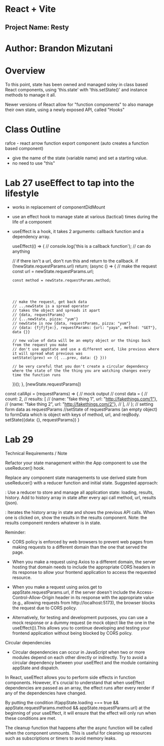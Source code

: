 # React + Vite

## Project Name: Resty

# Author: Brandon Mizutani

# Overview

To this point, state has been owned and managed soley in class based React components, using 'this.state' with 'this.setState()' and instance methods to manage it all. 

Newer versions of React allow for "function components" to also manage their own state, using a newly exposed API, called "Hooks"

# Class Outline

rafce - react arrow function export component (auto creates a function based component)

- give the name of the state (variable name) and set a starting value. 
- no need to use "this"

# Lab 27 useEffect to tap into the lifestyle

- works in replacement of componentDidMount
- use an effect hook to manage state at various (tactical) times during the life of a component

- useEffect is a hook, it takes 2 arguments: callback function and a dependency array.

  useEffect(() => {
    // console.log('this is a callback function');
    // can do anything

    // if there isn't a url, don't run this and return to the callback.
    if (!newState.requestParams.url) return;
    (async () => {
      // make the request
      const url = newState.requestParams.url;

      const method = newState.requestParams.method;

    


      // make the request, get back data
      // ...newState is a spread operator
      // takes the object and spreads it apart
      // {data, requestParams}
      // {...newState, pizza: "yum"}
      // newState is now {data, requestParams, pizza: "yum"}
      // {data: {fjfjfje:}, requestParams: {url: "yaya", method: "GET"}, data {}}

      // new value of data will be an empty object or the things back from the request you make
      // don't use appState and use a different word, like previous where it will spread what previous was
      setState((prev) => ({ ...prev, data: {} }))

      // be very careful that you don't create a circular dependency where the state of the the thing you are watching changes every time the function runs
    })();
  }, [newState.requestParams])



 const callApi = (requestParams) => {
    // mock output
    // const data = {
    //   count: 2,
    //   results: [
    //     {name: "fake thing 1", url: "http://fakethings.com/1"},
    //     {name: "fake thing 2", url: "http://fakethings.com/2"},
    //   ],
    // };
    // setting form data as requestParams
    //setState of requestParams (an empty object) to formData which is object with keys of method, url, and reqBody. 
    setState({data: {}, requestParams})
  }

# Lab 29

Technical Requirements / Note

Refactor your state management within the App component to use the useReducer() hook.

Replace any component state managements to use derived state from useReducer() with a reducer function and initial state. Suggested approach:

: Use a reducer to store and manage all application state: loading, results, history. Add to history array in state after every api call method, url, results (json).

: Iterates the history array in state and shows the previous API calls. When one is clicked on, show the results in the results component. Note: the results component renders whatever is in state.

Reminder:

- CORS policy is enforced by web browsers to prevent web pages from making requests to a different domain than the one that served the page.

- When you make a request using Axios to a different domain, the server hosting that domain needs to include the appropriate CORS headers in its response to allow your frontend application to access the requested resource.

- When you make a request using axios.get to appState.requestParams.url, if the server doesn't include the Access-Control-Allow-Origin header in its response with the appropriate value (e.g., allowing requests from http://localhost:5173), the browser blocks the request due to CORS policy.

- Alternatively, for testing and development purposes, you can use a mock response or a dummy request (ie mock object like the one in the useEffect()).This allows you to continue developing and testing your frontend application without being blocked by CORS policy.


Circular dependencies

- Circular dependencies can occur in JavaScript when two or more modules depend on each other directly or indirectly. Try to avoid a circular dependency between your useEffect and the module containing appState and dispatch.

In React, useEffect allows you to perform side effects in function components. However, it's crucial to understand that when useEffect dependencies are passed as an array, the effect runs after every render if any of the dependencies have changed.

By putting the condition if(appState.loading === true && appState.requestParams.method && appState.requestParams.url) at the beginning of your useEffect, it will ensure that the effect will only run when these conditions are met.

The cleanup function that happens after the async function will be called when the component unmounts. This is useful for cleaning up resources such as subscriptions or timers to avoid memory leaks.
